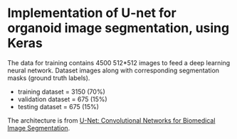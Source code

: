 # Implementation of U-net for organoid image segmentation, using Keras

The data for training contains 4500 512*512 images to feed a deep learning neural network. Dataset images along with corresponding segmentation masks (ground truth labels). 
* training dataset = 3150 (70%)
* validation dataset = 675 (15%)
* testing dataset = 675 (15%)

The architecture is from [U-Net: Convolutional Networks for Biomedical Image Segmentation](https://lmb.informatik.uni-freiburg.de/people/ronneber/u-net/).

